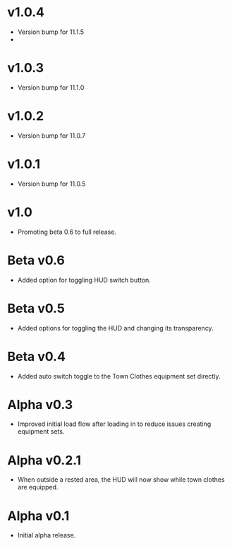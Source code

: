 # v1.0.4
* Version bump for 11.1.5
* 
# v1.0.3
* Version bump for 11.1.0

# v1.0.2
* Version bump for 11.0.7

# v1.0.1
* Version bump for 11.0.5

# v1.0
* Promoting beta 0.6 to full release.

# Beta v0.6
* Added option for toggling HUD switch button.

# Beta v0.5
* Added options for toggling the HUD and changing its transparency.

# Beta v0.4
* Added auto switch toggle to the Town Clothes equipment set directly.

# Alpha v0.3
* Improved initial load flow after loading in to reduce issues creating equipment sets.

# Alpha v0.2.1
* When outside a rested area, the HUD will now show while town clothes are equipped. 

# Alpha v0.1
* Initial alpha release.

